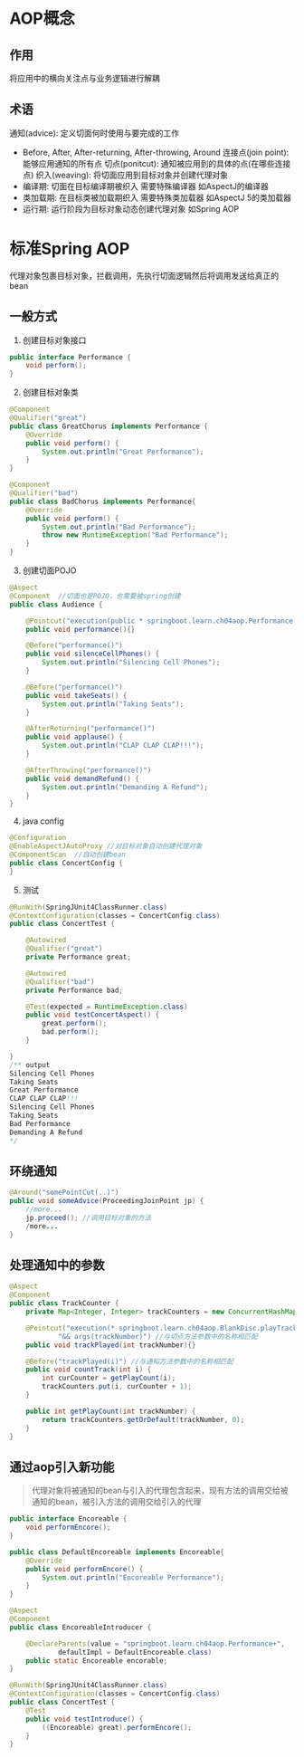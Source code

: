 # AOP概念
## 作用
将应用中的横向关注点与业务逻辑进行解耦
## 术语
通知(advice): 定义切面何时使用与要完成的工作
- Before, After, After-returning, After-throwing, Around
连接点(join point): 能够应用通知的所有点
切点(ponitcut): 通知被应用到的具体的点(在哪些连接点)
织入(weaving): 将切面应用到目标对象并创建代理对象
- 编译期: 切面在目标编译期被织入 需要特殊编译器 如AspectJ的编译器
- 类加载期: 在目标类被加载期织入 需要特殊类加载器 如AspectJ 5的类加载器
- 运行期: 运行阶段为目标对象动态创建代理对象 如Spring AOP

# 标准Spring AOP
代理对象包裹目标对象，拦截调用，先执行切面逻辑然后将调用发送给真正的bean

## 一般方式
1. 创建目标对象接口
```java
public interface Performance {
    void perform();
}
```

2. 创建目标对象类
```java
@Component
@Qualifier("great")
public class GreatChorus implements Performance {
    @Override
    public void perform() {
        System.out.println("Great Performance");
    }
}
```
```java
@Component
@Qualifier("bad")
public class BadChorus implements Performance{
    @Override
    public void perform() {
        System.out.println("Bad Performance");
        throw new RuntimeException("Bad Performance");
    }
}
```

3. 创建切面POJO
```java
@Aspect
@Component  //切面也是POJO，也需要被spring创建
public class Audience {

    @Pointcut("execution(public * springboot.learn.ch04aop.Performance.perform(..))")
    public void performance(){}

    @Before("performance()")
    public void silenceCellPhones() {
        System.out.println("Silencing Cell Phones");
    }

    @Before("performance()")
    public void takeSeats() {
        System.out.println("Taking Seats");
    }

    @AfterReturning("performance()")
    public void applause() {
        System.out.println("CLAP CLAP CLAP!!!");
    }

    @AfterThrowing("performance()")
    public void demandRefund() {
        System.out.println("Demanding A Refund");
    }
}
```

4. java config
```java
@Configuration
@EnableAspectJAutoProxy //对目标对象自动创建代理对象
@ComponentScan  //自动创建bean
public class ConcertConfig {
}
```

5. 测试
```java
@RunWith(SpringJUnit4ClassRunner.class)
@ContextConfiguration(classes = ConcertConfig.class)
public class ConcertTest {

    @Autowired
    @Qualifier("great")
    private Performance great;

    @Autowired
    @Qualifier("bad")
    private Performance bad;

    @Test(expected = RuntimeException.class)
    public void testConcertAspect() {
        great.perform();
        bad.perform();
    }

}
/** output
Silencing Cell Phones
Taking Seats
Great Performance
CLAP CLAP CLAP!!!
Silencing Cell Phones
Taking Seats
Bad Performance
Demanding A Refund
*/
```
## 环绕通知
```java
@Around("somePointCut(..)")
public void someAdvice(ProceedingJoinPoint jp) {
    //more...
    jp.proceed(); //调用目标对象的方法
    /more...
}
```
## 处理通知中的参数
```java
@Aspect
@Component
public class TrackCounter {
    private Map<Integer, Integer> trackCounters = new ConcurrentHashMap<>();    //线程安全

    @Pointcut("execution(* springboot.learn.ch04aop.BlankDisc.playTrack(int)) " +
            "&& args(trackNumber)") //与切点方法参数中的名称相匹配
    public void trackPlayed(int trackNumber){}

    @Before("trackPlayed(i)") //与通知方法参数中的名称相匹配
    public void countTrack(int i) {
        int curCounter = getPlayCount(i);
        trackCounters.put(i, curCounter + 1);
    }

    public int getPlayCount(int trackNumber) {
        return trackCounters.getOrDefault(trackNumber, 0);
    }
}
```

## 通过aop引入新功能
> 代理对象将被通知的bean与引入的代理包含起来，现有方法的调用交给被通知的bean，被引入方法的调用交给引入的代理

```java
public interface Encoreable {
    void performEncore();
}
```

```java
public class DefaultEncoreable implements Encoreable{
    @Override
    public void performEncore() {
        System.out.println("Encoreable Performance");
    }
}
```

```java
@Aspect
@Component
public class EncoreableIntroducer {

    @DeclareParents(value = "springboot.learn.ch04aop.Performance+",
            defaultImpl = DefaultEncoreable.class)
    public static Encoreable encorable;
}
```

```java
@RunWith(SpringJUnit4ClassRunner.class)
@ContextConfiguration(classes = ConcertConfig.class)
public class ConcertTest {
    @Test
    public void testIntroduce() {
        ((Encoreable) great).performEncore();
    }
}
    
```
